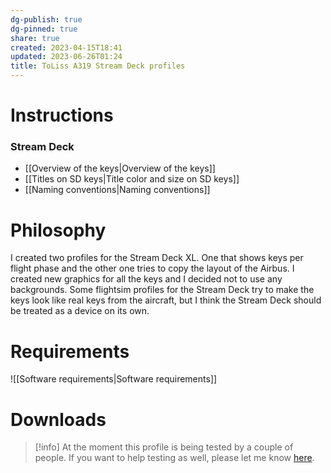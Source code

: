 ```yaml
---
dg-publish: true
dg-pinned: true
share: true
created: 2023-04-15T18:41
updated: 2023-06-26T01:24
title: ToLiss A319 Stream Deck profiles
---
```

# Instructions
### Stream Deck
- [[Overview of the keys|Overview of the keys]]
- [[Titles on SD keys|Title color and size on SD keys]]
- [[Naming conventions|Naming conventions]]

# Philosophy
I created two profiles for the Stream Deck XL. One that shows keys per flight phase and the other one tries to copy the layout of the Airbus.
I created new graphics for all the keys and I decided not to use any backgrounds. Some flightsim profiles for the Stream Deck try to make the keys look like real keys from the aircraft, but I think the Stream Deck should be treated as a device on its own.

# Requirements
![[Software requirements|Software requirements]]

# Downloads
>[!info]
At the moment this profile is being tested by a couple of people. If you want to help testing as well, please let me know [here](https://forums.x-plane.org/index.php?/forums/topic/286132-toliss-a3xx-stream-deck-plus-wip/).

